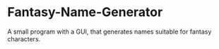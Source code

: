 # Fantasy-Name-Generator
A small program with a GUI, that generates names suitable for fantasy characters.
